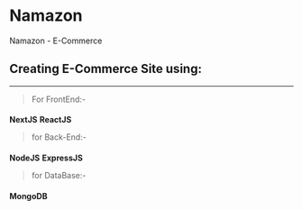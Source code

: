 # Namazon
Namazon - E-Commerce

## Creating E-Commerce Site using:
----
>For FrontEnd:-
####
**NextJS**
**ReactJS**

>for Back-End:-
####
**NodeJS**
**ExpressJS**

>for DataBase:-
####
**MongoDB**
